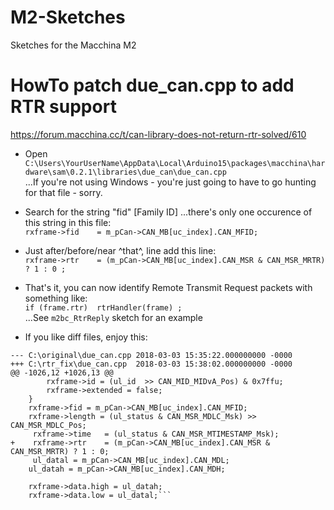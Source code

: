 # M2-Sketches
Sketches for the Macchina M2

# HowTo patch due_can.cpp to add RTR support

https://forum.macchina.cc/t/can-library-does-not-return-rtr-solved/610

* Open ```C:\Users\YourUserName\AppData\Local\Arduino15\packages\macchina\hardware\sam\0.2.1\libraries\due_can\due_can.cpp```<br/>
...If you're not using Windows - you're just going to have to go hunting for that file - sorry.

* Search for the string "fid" [Family ID] ...there's only one occurence of this string in this file:<br/>
```rxframe->fid    = m_pCan->CAN_MB[uc_index].CAN_MFID;```

* Just after/before/near ^that^, line add this line:<br/>
```rxframe->rtr    = (m_pCan->CAN_MB[uc_index].CAN_MSR & CAN_MSR_MRTR) ? 1 : 0 ;```

* That's it, you can now identify Remote Transmit Request packets with something like:<br/>
```if (frame.rtr)  rtrHandler(frame) ;```<br/>
...See ```m2bc_RtrReply``` sketch for an example

* If you like diff files, enjoy this:
```
--- C:\original\due_can.cpp	2018-03-03 15:35:22.000000000 -0000
+++ C:\rtr_fix\due_can.cpp	2018-03-03 15:38:02.000000000 -0000
@@ -1026,12 +1026,13 @@
 		rxframe->id = (ul_id  >> CAN_MID_MIDvA_Pos) & 0x7ffu;
 		rxframe->extended = false;
 	}
 	rxframe->fid = m_pCan->CAN_MB[uc_index].CAN_MFID;
 	rxframe->length = (ul_status & CAN_MSR_MDLC_Msk) >> CAN_MSR_MDLC_Pos;
     rxframe->time   = (ul_status & CAN_MSR_MTIMESTAMP_Msk);
+    rxframe->rtr    = (m_pCan->CAN_MB[uc_index].CAN_MSR & CAN_MSR_MRTR) ? 1 : 0;
     ul_datal = m_pCan->CAN_MB[uc_index].CAN_MDL;
 	ul_datah = m_pCan->CAN_MB[uc_index].CAN_MDH;
 
 	rxframe->data.high = ul_datah;
 	rxframe->data.low = ul_datal;```
